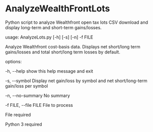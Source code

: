 # AnalyzeWealthFrontLots
Python script to analyze Wealthfront open tax lots CSV download and display long-term and short-term gains/losses.

usage: AnalyzeLots.py [-h] [-s] [-n] -f FILE

Analyze Wealthfront cost-basis data. Displays net short/long term gains/losses and total short/long term losses by default.

options:

  -h, --help            show this help message and exit
  
  -s, --symbol          Display net gain/loss by symbol and net short/long-term gain/loss per symbol

  -n, --no-summary      No summary
  
  -f FILE, --file FILE  File to process

File required

Python 3 required
